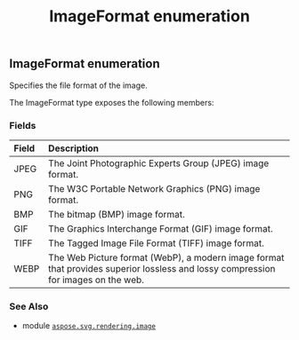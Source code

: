﻿---
title: ImageFormat enumeration
second_title: Aspose.SVG for Python via .NET API References
description: 
type: docs
weight: 60
url: /python-net/aspose.svg.rendering.image/imageformat/
is_root: false
---

## ImageFormat enumeration

Specifies the file format of the image.



The ImageFormat type exposes the following members:

### Fields
| Field | Description |
| :- | :- |
| JPEG | The Joint Photographic Experts Group (JPEG) image format. |
| PNG | The W3C Portable Network Graphics (PNG) image format. |
| BMP | The bitmap (BMP) image format. |
| GIF | The Graphics Interchange Format (GIF) image format. |
| TIFF | The Tagged Image File Format (TIFF) image format. |
| WEBP | The Web Picture format (WebP), a modern image format that provides superior lossless and lossy compression for images on the web. |



### See Also
* module [`aspose.svg.rendering.image`](..)
